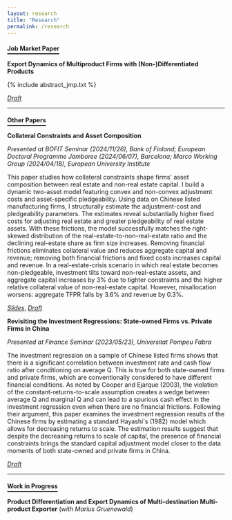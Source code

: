 ```yaml
---
layout: research
title: "Research"
permalink: /research
---
```

<style>
/* underline only h4 within this page wrapper */
.research-only h4 {
  text-decoration: underline;
  text-underline-offset: 0.4em;
  text-decoration-thickness: 2px;
}
</style>

<div class="research-only" markdown="1">

#### Job Market Paper

**Export Dynamics of Multiproduct Firms with (Non-)Differentiated Products**

{% include abstract_jmp.txt %}

[*Draft*](/assets/draft_mpf_trade.pdf)

---

#### Other Papers

**Collateral Constraints and Asset Composition**

*Presented at BOFIT Seminar (2024/11/26), Bank of Finland; European Doctoral Programme Jamboree (2024/06/07), Barcelona; Marco Working Group (2024/04/18), European University Institute*

This paper studies how collateral constraints shape firms' asset composition between real estate and non-real estate capital. I build a dynamic two-asset model featuring convex and non-convex adjustment costs and asset-specific pledgeability. Using data on Chinese listed manufacturing firms, I structurally estimate the adjustment-cost and pledgeability parameters. The estimates reveal substantially higher fixed costs for adjusting real estate and greater pledgeability of real estate assets. With these frictions, the model successfully matches the right-skewed distribution of the real-estate-to-non-real-estate ratio and the declining real-estate share as firm size increases. Removing financial frictions eliminates collateral value and reduces aggregate capital and revenue; removing both financial frictions and fixed costs increases capital and revenue. In a real-estate-crisis scenario in which real estate becomes non-pledgeable, investment tilts toward non-real-estate assets, and aggregate capital increases by 3% due to tighter constraints and the higher relative collateral value of non-real-estate capital. However, misallocation worsens: aggregate TFPR falls by 3.6% and revenue by 0.3%.

[*Slides*](/assets/slides_collateral_investment.pdf), [*Draft*](/assets/draft_collateral_investment.pdf)

**Revisiting the Investment Regressions: State-owned Firms vs. Private Firms in China**

*Presented at Finance Seminar (2023/05/23), Universitat Pompeu Fabra*

The investment regression on a sample of Chinese listed firms shows that there is a significant correlation between investment rate and cash flow ratio after conditioning on average Q. This is true for both state-owned firms and private firms, which are conventionally considered to have different financial conditions. As noted by Cooper and Ejarque (2003), the violation of the constant-returns-to-scale assumption creates a wedge between average Q and marginal Q and can lead to a spurious cash effect in the investment regression even when there are no financial frictions. Following their argument, this paper examines the investment regression results of the Chinese firms by estimating a standard Hayashi's (1982) model which allows for decreasing returns to scale. The estimation results suggest that despite the decreasing returns to scale of capital, the presence of financial constraints brings the standard capital adjustment model closer to the data moments of both state-owned and private firms in China.

[*Draft*](/assets/draft_qreg_ch.pdf)

---

#### Work in Progress

**Product Differentiation and Export Dynamics of Multi-destination Multi-product Exporter** (*with Marius Gruenewald*)

</div>
